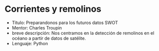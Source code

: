 # Corrientes y remolinos

- Título: Preparandonos para los futuros datos SWOT
- Mentor: Charles Troupin
- breve descripción: Nos centramos en la detección de remolinos en el océano a partir de datos de satélite.
- Lenguaje: Python
